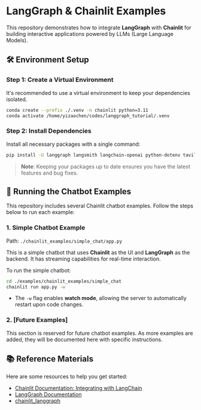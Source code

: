 # LangGraph & Chainlit Examples

This repository demonstrates how to integrate **LangGraph** with **Chainlit** for building interactive applications powered by LLMs (Large Language Models).

## 🛠️ Environment Setup

### Step 1: Create a Virtual Environment

It's recommended to use a virtual environment to keep your dependencies isolated.

```bash
conda create --prefix ./.venv -n chainlit python=3.11
conda activate /home/yizaochen/codes/langgraph_tutorial/.venv
```

### Step 2: Install Dependencies

Install all necessary packages with a single command:

```bash
pip install -U langgraph langsmith langchain-openai python-dotenv tavily-python langchain_community chainlit langchain
```

> **Note**: Keeping your packages up to date ensures you have the latest features and bug fixes.

## 🚀 Running the Chatbot Examples

This repository includes several Chainlit chatbot examples. Follow the steps below to run each example:

### 1. Simple Chatbot Example

Path: `./chainlit_examples/simple_chat/app.py`

This is a simple chatbot that uses **Chainlit** as the UI and **LangGraph** as the backend. It has streaming capabilities for real-time interaction.

To run the simple chatbot:

```bash
cd ./examples/chainlit_examples/simple_chat
chainlit run app.py -w
```

- The `-w` flag enables **watch mode**, allowing the server to automatically restart upon code changes.

### 2. [Future Examples]

This section is reserved for future chatbot examples. As more examples are added, they will be documented here with specific instructions.

## 📚 Reference Materials

Here are some resources to help you get started:

- [Chainlit Documentation: Integrating with LangChain](https://docs.chainlit.io/integrations/langchain)
- [LangGraph Documentation](https://langchain-ai.github.io/langgraph/tutorials/)
- [chainlit_langgraph](https://github.com/brucechou1983/chainlit_langgraph)
